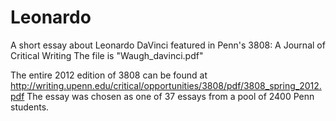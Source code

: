 # Leonardo
A short essay about Leonardo DaVinci featured in Penn's 3808: A Journal of Critical Writing
The file is "Waugh_davinci.pdf"

The entire 2012 edition of 3808 can be found at http://writing.upenn.edu/critical/opportunities/3808/pdf/3808_spring_2012.pdf
The essay was chosen as one of 37 essays from a pool of 2400 Penn students.


